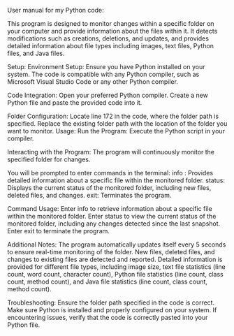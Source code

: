 User manual for my Python code:

This program is designed to monitor changes within a specific folder on your computer and provide information about the files within it. It detects modifications such as creations, deletions, and updates, and provides detailed information about file types including images, text files, Python files, and Java files.

Setup:
Environment Setup:
Ensure you have Python installed on your system.
The code is compatible with any Python compiler, such as Microsoft Visual Studio Code or any other Python compiler.

Code Integration:
Open your preferred Python compiler.
Create a new Python file and paste the provided code into it.

Folder Configuration:
Locate line 172 in the code, where the folder path is specified.
Replace the existing folder path with the location of the folder you want to monitor.
Usage:
Run the Program:
Execute the Python script in your compiler.

Interacting with the Program:
The program will continuously monitor the specified folder for changes.

You will be prompted to enter commands in the terminal:
info <filename>: Provides detailed information about a specific file within the monitored folder.
status: Displays the current status of the monitored folder, including new files, deleted files, and changes.
exit: Terminates the program.

Command Usage:
Enter info <filename> to retrieve information about a specific file within the monitored folder.
Enter status to view the current status of the monitored folder, including any changes detected since the last snapshot.
Enter exit to terminate the program.

Additional Notes:
The program automatically updates itself every 5 seconds to ensure real-time monitoring of the folder.
New files, deleted files, and changes to existing files are detected and reported.
Detailed information is provided for different file types, including image size, text file statistics (line count, word count, character count), Python file statistics (line count, class count, method count), and Java file statistics (line count, class count, method count).

Troubleshooting:
Ensure the folder path specified in the code is correct.
Make sure Python is installed and properly configured on your system.
If encountering issues, verify that the code is correctly pasted into your Python file.

